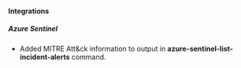 #### Integrations
##### Azure Sentinel
- Added MITRE Att&ck information to output in **azure-sentinel-list-incident-alerts** command.
